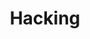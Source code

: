 ---
layout: projectcategory
permalink: /projects/hacking/
title: "Hacking"
categories: [hacking]

header:
  overlay_image: "static/image-removebg-preview.png"
  overlay_filter: 0.5
---